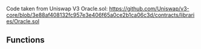 
Code taken from Uniswap V3 Oracle.sol: https://github.com/Uniswap/v3-core/blob/3e88af408132fc957e3e406f65a0ce2b1ca06c3d/contracts/libraries/Oracle.sol




## Functions
